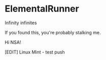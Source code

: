 # ElementalRunner
Infinity infinites

If you found this, you're probably stalking me.

Hi NSA!

[EDIT] Linux Mint - test push
